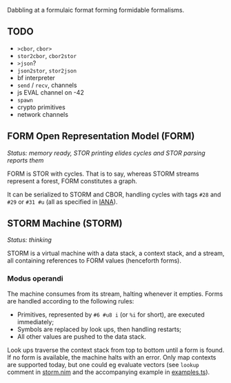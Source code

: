 Dabbling at a formulaic format forming formidable formalisms.

## TODO

- `>cbor`, `cbor>`
- `stor2cbor`, `cbor2stor`
- `>json`?
- `json2stor`, `stor2json`
- bf interpreter
- `send` / `recv`, channels
- js EVAL channel on -42
- `spawn`
- crypto primitives
- network channels

## FORM Open Representation Model (FORM)

_*Status:* memory ready, STOR printing elides cycles and STOR parsing reports them_

FORM is STOR with cycles. That is to say, whereas STORM streams represent a forest, FORM constitutes a graph.

It can be serialized to STORM and CBOR, handling cycles with tags `#28` and `#29` or `#31 #u`
(all as specified in [IANA](https://www.iana.org/assignments/cbor-tags/cbor-tags.xhtml)).

## STORM Machine (STORM)

_*Status:* thinking_

STORM is a virtual machine with a data stack, a context stack, and a stream, all containing references to FORM values (henceforth forms).

### Modus operandi

The machine consumes from its stream, halting whenever it empties.
Forms are handled according to the following rules:
- Primitives, represented by `#6 #u8 i` (or `%i` for short), are executed immediately;
- Symbols are replaced by look ups, then handling restarts;
- All other values are pushed to the data stack.

Look ups traverse the context stack from top to bottom until a form is found. If no form is available, the machine halts with an error. Only map contexts are supported today, but one could eg evaluate vectors (see `lookup` comment in [storm.nim](src/storm.nim) and the accompanying example in [examples.ts](src/examples.ts)).
